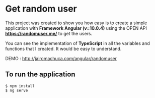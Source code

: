 # Get random user

This project was created to show you how easy is to create
a simple application with **Framework Angular (v=10.0.4)**
using the OPEN API **https://randomuser.me/** to get the users.

You can see the implementation of **TypeScript** in all the variables
and functions that I created. It would be easy to understand.

DEMO : http://jairomachuca.com/angular/randomuser

## To run the application

```
$ npm install
$ ng serve
```
